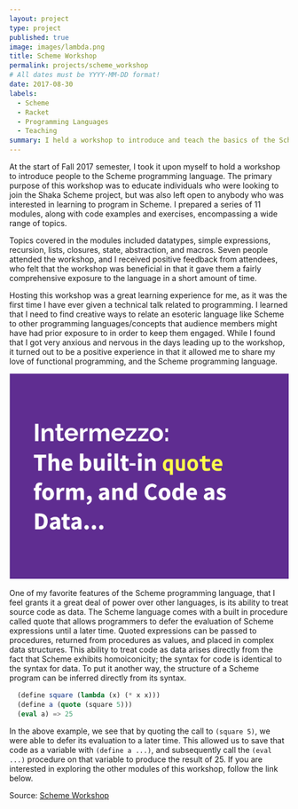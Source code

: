 ```yaml
---
layout: project
type: project
published: true
image: images/lambda.png
title: Scheme Workshop
permalink: projects/scheme_workshop
# All dates must be YYYY-MM-DD format!
date: 2017-08-30
labels:
  - Scheme
  - Racket
  - Programming Languages
  - Teaching
summary: I held a workshop to introduce and teach the basics of the Scheme programming language
---
```


At the start of Fall 2017 semester, I took it upon myself to hold a workshop to introduce people to the Scheme programming language. The primary purpose of this workshop was to educate individuals who were looking to join the Shaka Scheme project, but was also left open to anybody who was interested in learning to program in Scheme. I prepared a series of 11 modules, along with code examples and exercises, encompassing a wide range of topics.

Topics covered in the modules included datatypes, simple expressions, recursion, lists, closures, state, abstraction, and macros. Seven people attended the workshop, and I received positive feedback from attendees, who felt that the workshop was beneficial in that it gave them a fairly comprehensive exposure to the language in a short amount of time.

Hosting this workshop was a great learning experience for me, as it was the first time I have ever given a technical talk related to programming. I learned that I need to find creative ways to relate an esoteric language like Scheme to other programming languages/concepts that audience members might have had prior exposure to in order to keep them engaged. While I found that I got very anxious and nervous in the days leading up to the workshop, it turned out to be a positive experience in that it allowed me to share my love of functional programming, and the Scheme programming language.

<img class="ui medium right floated rounded image" src="../images/scheme_workshop_page_img.png">

One of my favorite features of the Scheme programming language, that I feel grants it a great deal of power over other languages, is its ability to treat source code as data. The Scheme language comes with a built in procedure called quote that allows programmers to defer the evaluation of Scheme expressions until a later time. Quoted expressions can be passed to procedures, returned from procedures as values, and placed in complex data structures. This ability to treat code as data arises directly from the fact that Scheme exhibits homoiconicity; the syntax for code is identical to the syntax for data. To put it another way, the structure of a Scheme program can be inferred directly from its syntax.

``` scheme
  (define square (lambda (x) (* x x)))
  (define a (quote (square 5)))
  (eval a) => 25
```

In the above example, we see that by quoting the call to `(square 5)`, we were able to defer its evaluation to a later time. This allowed us to save that code as a variable with `(define a ...)`, and subsequently call the `(eval ...)` procedure on that variable to produce the result of 25. If you are interested in exploring the other modules of this workshop, follow the link below.

Source: <a href="https://github.com/btwooton/scheme-workshop"><i class="large github icon"></i>Scheme Workshop</a>
